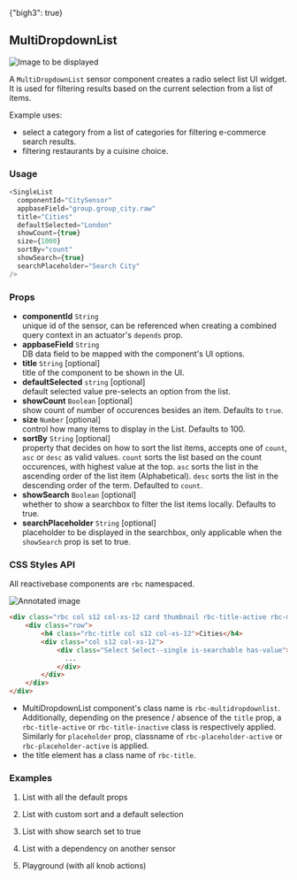{"bigh3": true}

## MultiDropdownList

![Image to be displayed](https://i.imgur.com/ZZ0MG6N.png)

A `MultiDropdownList` sensor component creates a radio select list UI widget. It is used for filtering results based on the current selection from a list of items.

Example uses:
* select a category from a list of categories for filtering e-commerce search results.
* filtering restaurants by a cuisine choice.

### Usage

```js
<SingleList
  componentId="CitySensor"
  appbaseField="group.group_city.raw"
  title="Cities"
  defaultSelected="London"
  showCount={true}
  size={1000}
  sortBy="count"
  showSearch={true}
  searchPlaceholder="Search City"
/>
```

### Props

- **componentId** `String`  
    unique id of the sensor, can be referenced when creating a combined query context in an actuator's `depends` prop.  
- **appbaseField** `String`  
    DB data field to be mapped with the component's UI options.
- **title** `String` [optional]  
    title of the component to be shown in the UI.
- **defaultSelected** `string` [optional]  
    default selected value pre-selects an option from the list.
- **showCount** `Boolean` [optional]  
    show count of number of occurences besides an item. Defaults to `true`.
- **size** `Number` [optional]  
    control how many items to display in the List. Defaults to 100.
-  **sortBy** `String` [optional]  
    property that decides on how to sort the list items, accepts one of `count`, `asc` or `desc` as valid values. `count` sorts the list based on the count occurences, with highest value at the top. `asc` sorts the list in the ascending order of the list item (Alphabetical). `desc` sorts the list in the descending order of the term. Defaulted to `count`.
- **showSearch** `Boolean` [optional]  
    whether to show a searchbox to filter the list items locally. Defaults to true.
- **searchPlaceholder** `String` [optional]  
    placeholder to be displayed in the searchbox, only applicable when the `showSearch` prop is set to true.


### CSS Styles API

All reactivebase components are `rbc` namespaced.

![Annotated image](https://i.imgur.com/TqKvRhF.png)

```html
<div class="rbc col s12 col-xs-12 card thumbnail rbc-title-active rbc-multidropdownlist rbc-placeholder-active">
    <div class="row">
        <h4 class="rbc-title col s12 col-xs-12">Cities</h4>
        <div class="col s12 col-xs-12">
            <div class="Select Select--single is-searchable has-value">
              ...
            </div>
        </div>
    </div>
</div>
```

* MultiDropdownList component's class name is `rbc-multidropdownlist`. Additionally, depending on the presence / absence of the `title` prop, a `rbc-title-active` or `rbc-title-inactive` class is respectively applied. Similarly for `placeholder` prop, classname of `rbc-placeholder-active` or `rbc-placeholder-active` is applied.
* the title element has a class name of `rbc-title`.


### Examples

1. List with all the default props

2. List with custom sort and a default selection

3. List with show search set to true

4. List with a dependency on another sensor

5. Playground (with all knob actions)

